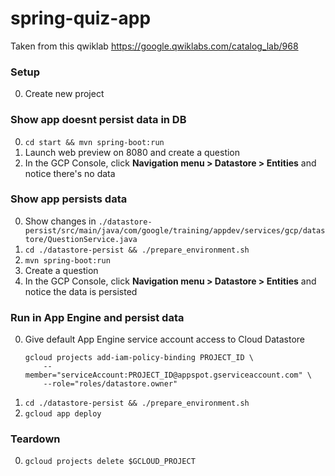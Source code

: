 # spring-quiz-app

Taken from this qwiklab https://google.qwiklabs.com/catalog_lab/968

### Setup
0. Create new project

### Show app doesnt persist data in DB
0. `cd start && mvn spring-boot:run`
0. Launch web preview on 8080 and create a question
0. In the GCP Console, click **Navigation menu > Datastore > Entities** and notice there's no data

### Show app persists data
0. Show changes in `./datastore-persist/src/main/java/com/google/training/appdev/services/gcp/datastore/QuestionService.java`
0. `cd ./datastore-persist && ./prepare_environment.sh`
0. `mvn spring-boot:run`
0. Create a question
0. In the GCP Console, click **Navigation menu > Datastore > Entities** and notice the data is persisted

### Run in App Engine and persist data
0. Give default App Engine service account access to Cloud Datastore
    ```
    gcloud projects add-iam-policy-binding PROJECT_ID \
        --member="serviceAccount:PROJECT_ID@appspot.gserviceaccount.com" \
        --role="roles/datastore.owner"
    ```
0. `cd ./datastore-persist && ./prepare_environment.sh`
0. `gcloud app deploy`

### Teardown
0. `gcloud projects delete $GCLOUD_PROJECT`